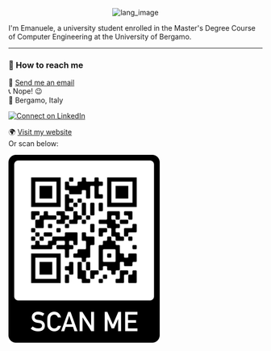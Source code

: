 <!--# Hey there! :wave: I'm Emanuele.-->

<p align="center"><img width="30%" src="https://github.com/mnau23/mnau23/blob/main/lang.gif" alt="lang_image"/></p>

I'm Emanuele, a university student enrolled in the Master's Degree Course of Computer Engineering at the University of Bergamo.



---
### :speech_balloon: How to reach me
:email: [Send me an email](https://formsubmit.co/el/voteva)<br>
:telephone_receiver: Nope! :wink:<br>
:round_pushpin: Bergamo, Italy<br>

[![Connect on LinkedIn](https://img.shields.io/badge/--linkedin?label=Connect&logo=LinkedIn&style=social)](https://www.linkedin.com/in/emanueleperico)

:earth_africa: [Visit my website](https://mnau23.github.io)<br>
Or scan below:<br>
<p><img src="https://github.com/mnau23/mnau23/blob/main/qrcode.png" alt="qr_image"/></p>


<!--
**mnau23/mnau23** is a ✨ _special_ ✨ repository because its `README.md` (this file) appears on your GitHub profile.

Here are some ideas to get you started:

- 🔭 I’m currently working on ...
- 🌱 I’m currently learning ...
- 👯 I’m looking to collaborate on ...
- 🤔 I’m looking for help with ...
- 💬 Ask me about ...
- 📫 How to reach me: ...
- 😄 Pronouns: ...
- ⚡ Fun fact: ...
-->
